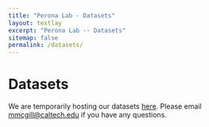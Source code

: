 ```yaml
---
title: "Perona Lab - Datasets"
layout: textlay
excerpt: "Perona Lab -- Datasets"
sitemap: false
permalink: /datasets/
---
```


# Datasets

We are temporarily hosting our datasets [here](https://drive.google.com/drive/folders/1cnQHqa8BkVx90-6-UojHnbMB0WhksSRc?usp=sharing). Please email mmcgill@caltech.edu if you have any questions. 
